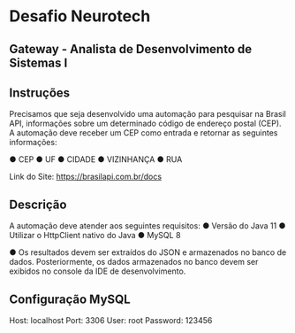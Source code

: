 # Desafio Neurotech

## Gateway - Analista de Desenvolvimento de Sistemas I

## Instruções

Precisamos que seja desenvolvido uma automação para pesquisar na Brasil API, informações sobre
um determinado código de endereço postal (CEP). A automação deve receber um CEP como entrada
e retornar as seguintes informações:

● CEP
● UF
● CIDADE
● VIZINHANÇA
● RUA

Link do Site: 
https://brasilapi.com.br/docs

## Descrição

A automação deve atender aos seguintes requisitos:
● Versão do Java 11
● Utilizar o HttpClient nativo do Java
● MySQL 8

● Os resultados devem ser extraídos do JSON e armazenados no banco de
dados. Posteriormente, os dados armazenados no banco devem ser
exibidos no console da IDE de desenvolvimento.

## Configuração MySQL

Host: localhost
Port: 3306
User: root
Password: 123456

